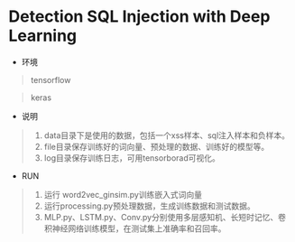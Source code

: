 Detection  SQL Injection  with Deep Learning 
====

* 环境

> tensorflow

> keras

* 说明

> 1. data目录下是使用的数据，包括一个xss样本、sql注入样本和负样本。
> 2. file目录保存训练好的词向量、预处理的数据、训练好的模型等。
> 3. log目录保存训练日志，可用tensorborad可视化。

* RUN

> 1. 运行 word2vec_ginsim.py训练嵌入式词向量
> 2. 运行processing.py预处理数据，生成训练数据和测试数据。
> 3. MLP.py、LSTM.py、Conv.py分别使用多层感知机、长短时记忆、卷积神经网络训练模型，在测试集上准确率和召回率。
